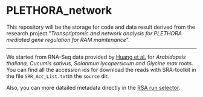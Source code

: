 # PLETHORA_network
This repository will be the storage for code and data result derived from the research project "*Transcriptomic and network analysis for PLETHORA mediated gene regulation for RAM maintenance*".  

---

We started from RNA-Seq data provided by [Huang et al.](https://doi.org/10.1105/tpc.15.00328) for *Arabidopsis thaliana, Cucumis sativus, Solanmun lycopersicum and Glycine max* roots.  
You can find all the accession ids for download the reads with SRA-toolkit in the file `SRR_Acc_List.txt`in the `source` dir.

Also, you can more datailed metadata directly in the [RSA run selector](https://www.ncbi.nlm.nih.gov/Traces/study/?acc=PRJNA271595&o=acc_s%3Aa).


